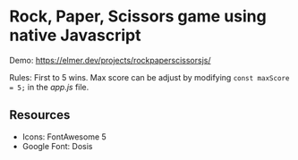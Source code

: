 # Rock, Paper, Scissors game using native Javascript

Demo: https://elmer.dev/projects/rockpaperscissorsjs/

Rules: First to 5 wins. Max score can be adjust by modifying `const maxScore = 5;` in the _app.js_ file.

## Resources
* Icons: FontAwesome 5
* Google Font: Dosis
